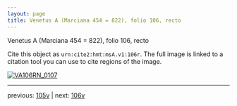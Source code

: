 ```yaml
---
layout: page
title: Venetus A (Marciana 454 = 822), folio 106, recto
---
```


Venetus A (Marciana 454 = 822), folio 106, recto

Cite this object as `urn:cite2:hmt:msA.v1:106r`.  The full image is linked to a citation tool you can use to cite regions of the image.

[![VA106RN_0107](http://www.homermultitext.org/iipsrv?IIIF=/project/homer/pyramidal/deepzoom/hmt/vaimg/2017a/VA106RN_0107.tif/full/800,/0/default.jpg)](http://www.homermultitext.org/ict2/?urn=urn:cite2:hmt:vaimg.2017a:VA106RN_0107) 

---

previous:  [105v](../105v/) | next: [106v](../106v/)